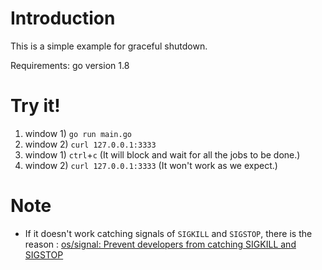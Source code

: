 # Introduction

This is a simple example for graceful shutdown.

Requirements: go version 1.8

# Try it!

1. window 1) `go run main.go`
1. window 2) `curl 127.0.0.1:3333`
1. window 1) `ctrl`+`c` (It will block and wait for all the jobs to be done.)
1. window 2) `curl 127.0.0.1:3333` (It won't work as we expect.)


# Note

* If it doesn't work catching signals of `SIGKILL` and `SIGSTOP`, there is the reason : [os/signal: Prevent developers from catching SIGKILL and SIGSTOP](https://github.com/golang/go/issues/9463)


